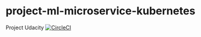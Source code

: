 # project-ml-microservice-kubernetes
Project Udacity
[![CircleCI](https://dl.circleci.com/status-badge/img/gh/TranNgocQuy123/project-ml-microservice-kubernetes/tree/main.svg?style=svg)](https://dl.circleci.com/status-badge/redirect/gh/TranNgocQuy123/project-ml-microservice-kubernetes/tree/main)

